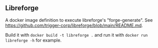 ## Libreforge

A docker image definition to execute libreforge's "forge-generate".
See https://github.com/trigger-corp/libreforge/blob/main/README.md.

Build it with `docker build -t libreforge .`
and run it with `docker run libreforge -h` for example.